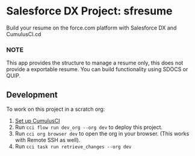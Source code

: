 # Salesforce DX Project: sfresume

Build your resume on the force.com platform with Salesforce DX and CumulusCI.cd 

### NOTE
This app provides the structure to manage a resume only, this does not provide a exportable resume. You can build functionality using SDOCS or QUIP. 

## Development

To work on this project in a scratch org:

1. [Set up CumulusCI](https://cumulusci.readthedocs.io/en/latest/tutorial.html)
1. Run `cci flow run dev_org --org dev` to deploy this project.
1. Run `cci org browser dev` to open the org in your browser. (This works with Remote SSH as well).
1. Run `cci task run retrieve_changes --org dev`